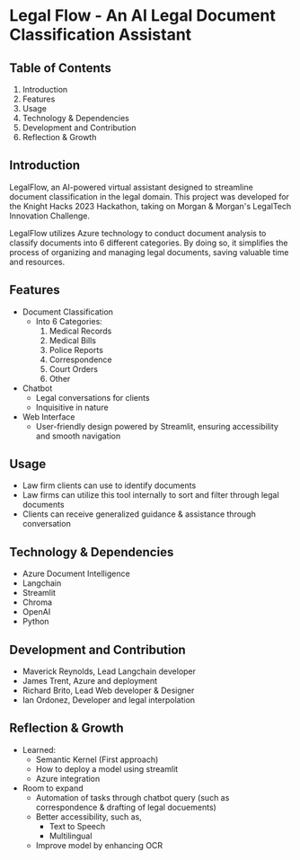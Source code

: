 # Legal Flow - An AI Legal Document Classification Assistant

## Table of Contents

1. Introduction
2. Features
3. Usage
4. Technology & Dependencies
5. Development and Contribution
6. Reflection & Growth

## Introduction
LegalFlow, an AI-powered virtual assistant designed to streamline document classification in the legal domain. This project was developed for the Knight Hacks 2023 Hackathon, taking on Morgan & Morgan's LegalTech Innovation Challenge.

LegalFlow utilizes Azure technology to conduct document analysis to classify documents into 6 different categories. By doing so, it simplifies the process of organizing and managing legal documents, saving valuable time and resources.

## Features
- Document Classification
    - Into 6 Categories:
        1. Medical Records
        2. Medical Bills
        3. Police Reports
        4. Correspondence
        5. Court Orders
        6. Other
- Chatbot
    - Legal conversations for clients
    - Inquisitive in nature
- Web Interface
    - User-friendly design powered by Streamlit, ensuring accessibility and smooth navigation

## Usage
- Law firm clients can use to identify documents
- Law firms can utilize this tool internally to sort and filter through legal documents
- Clients can receive generalized guidance & assistance through conversation

## Technology & Dependencies
- Azure Document Intelligence
- Langchain
- Streamlit
- Chroma
- OpenAI
- Python

## Development and Contribution
- Maverick Reynolds, Lead Langchain developer
- James Trent, Azure and deployment
- Richard Brito, Lead Web developer & Designer
- Ian Ordonez, Developer and legal interpolation  

## Reflection & Growth
- Learned:
    - Semantic Kernel (First approach)
    - How to deploy a model using streamlit
    - Azure integration
- Room to expand
    - Automation of tasks through chatbot query (such as correspondence & drafting of legal docuements)
    - Better accessibility, such as,
        - Text to Speech
        - Multilingual
    - Improve model by enhancing OCR 
